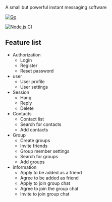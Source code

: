 A small but powerful instant messaging software

[![Go](https://github.com/bittyIm/bitty_serv/actions/workflows/go.yml/badge.svg)](https://github.com/bittyIm/bitty_serv/actions/workflows/go.yml)

[![Node.js CI](https://github.com/bittyIm/bitty_vue/actions/workflows/node.js.yml/badge.svg)](https://github.com/bittyIm/bitty_vue/actions/workflows/node.js.yml)


## Feature list

- Authorization
   - Login
   - Register
   - Reset password
- user
   - User profile
   - User settings
- Session
   - Hang
   - Reply
   - Delete
- Contacts
   - Contact list
   - Search for contacts
   - Add contacts
- Group
   - Create groups
   - Invite friends
   - Group member settings
   - Search for groups
   - Add groups
- information
   - Apply to be added as a friend
   - Agree to be added as friend
   - Apply to join group chat
   - Agree to join the group chat
   - Invite to join group chat
